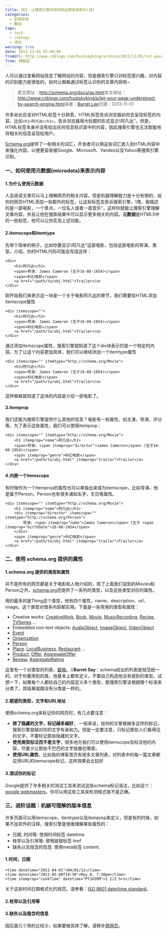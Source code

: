 ```yaml
---
title: SEO：让搜索引擎对你的网站更有亲和力(译)
categories:
  - 前端杂烩
  - 翻译
tags:
  - tech
  - cnblogs
  - 译文
warning: true
date: 2013-11-01 03:40:00
fromUrl: http://www.cnblogs.com/hustskyking/archive/2013/11/01/let-your-page-understood-by-search-engine.html
from: 博客园
---
```



<p><span>人可以通过查看网站信息了解网站的内容，但是搜索引擎只对标签感兴趣，对内容的识别能力是很低的，如何让蜘蛛通过标签认识你的文章内容呢~</span></p>
<blockquote>
<p>原文网址：<a href="http://schema.org/docs/gs.html">http://schema.org/docs/gs.html</a>本文地址：<a href="http://www.cnblogs.com/hustskyking/p/let-your-page-understood-by-search-engine.html">http://www.cnblogs.com/hustskyking/p/let-your-page-understood-by-search-engine.html</a>译者：<a href="http://www.cnblogs.com/hustskyking/" target="_blank">Barret Lee</a>日期：2013-11-01</p>

</blockquote>
<p>许多站长应该对HTML标签十分熟悉，HTML标签告诉浏览器如何去呈现标签的内容，比如<code>&lt;h1&gt;阿凡达&lt;/h1&gt;</code>，告诉浏览器用大标题的形式显示\阿凡达"。但是，HTML标签本身并没有给出任何信息标识其中的内容，因此搜索引擎也无法智能地将相关的信息呈现给用户。</p>
<p><a href="http://schema.org" target="_blank">Schema.org</a>提供了一些相关的词汇，开发者可以用这些词汇嵌入到HTML内容中来强化内容，以便更容易被Google、Microsoft、Yandex以及Yahoo等搜索引擎识别。</p>


<h3>一、如何使用元数据(microdata)来表示内容</h3>
<h4>1.为什么使用元数据</h4>
<p>人去阅读文章可以马上理解网页的相关内容，但是机器理解能力是十分有限的，给你的网页HTML添加一些额外的标签，让这些标签去告诉搜索引擎，\嘿，我描述的是一部电影，一个景点，一位名人或者一首音乐"，这样你就能让搜索引擎理解文章内容，并且让他在搜索结果中可以显示更多相关的内容。<strong>元数据</strong>是HTML5中的一些标签，他可以让你实现上述功能。</p>
<h4>2.itemscope和itemtype</h4>
<p>先举个简单的例子，比如你要显示\阿凡达"这部电影，包括这部电影的导演、类型，介绍，你的HTML代码可能会写成这样：</p>

```
<div>
    <h1>阿凡达</h1>
    <span>导演: James Cameron (生于16-08-1954)</span>
    <span>科幻电影</span>
    <a href="/path/to/obj.html">Trailer</a>
</div>

```

<p>刚开始我们来表示这一块是一个关于电影阿凡达的章节，我们需要给HTML添加itemscope属性</p>

```
<div itemscope="">
    <h1>阿凡达</h1>
    <span>导演: James Cameron (生于16-08-1954)</span>
    <span>科幻电影</span>
    <a href="/path/to/obj.html">Trailer</a>
</div>

```

<p>通过添加itemscope属性，搜索引擎就知道了这个div块表示的是一个特定的内容。为了让这个内容更加具体，我们可以继续添加一个itemtype属性</p>

```
<div itemscope="" itemtype="http://schema.org/Movie">
    <h1>阿凡达</h1>
    <span>导演: James Cameron (生于16-08-1954)</span>
    <span>科幻电影</span>
    <a href="/path/to/obj.html">Trailer</a>
</div>

```

<p>这样蜘蛛就知道了这块的内容是介绍一部电影了。</p>
<h4>3.itemprop</h4>
<p>我们还能为搜索引擎提供什么其他的信息？电影有一些属性，如主演，导演，评分等。为了表示这些属性，我们可以使用itemprop：</p>
<div class="highlight">

```
<div itemscope="" itemtype="http://schema.org/Movie">
    <h1 itemprop="name">阿凡达</h1>
    <span>导演: <span itemprop="director">James Cameron</span> (生于16-08-1954)</span>
    <span itemprop="genre">科幻电影</span>
    <a href="/path/to/obj.html" itemprop="trailer">Trailer</a>
</div>

```

</div>
<h4>4.内嵌一个itemscope</h4>
<p>有时候作为一个itemprop的属性也可以单独出来成为itemscope，比如导演，他是属于Person，Person也有很多诸如名字，生日等属性。</p>
<div class="highlight">

```
<div itemscope="" itemtype="http://schema.org/Movie">
    <h1 itemprop="name">阿凡达</h1>
    <div itemprop="director" itemscope="" itemtype="http://schema.org/Person">
        导演: <span itemprop="name">James Cameron</span> (生于 <span itemprop="birthDate">16-08-1954</span>
    </div>
    <span itemprop="genre">科幻电影</span>
    <a href="/path/to/obj.html" itemprop="trailer">Trailer</a>
</div>

```

</div>


<h3>二、使用 schema.org 提供的属性</h3>
<h4>1.schema.org 提供的类型和属性</h4>
<p>并不是所有的网页都是关于电影和人物介绍的，除了上面我们说到的Movies和Person之外，<a href="http://schema.org">schema.org</a>还提供了一系列的类型，以及这些类型对应的属性。</p>
<p>用的最多的是Thing这个类型，他有四个属性，name、description、url、image。这个类型对很多内容都实用。下面是一些常用的类型和属性：</p>
<ul>
<li>Creative works: <a href="http://schema.org/CreativeWork" target="_blank">CreativeWork</a>, <a href="http://schema.org/Book" target="_blank">Book</a>, <a href="http://schema.org/Movie" target="_blank">Movie</a>, <a href="http://schema.org/MusicRecording" target="_blank">MusicRecording</a>, <a href="http://schema.org/Recipe" target="_blank">Recipe</a>, <a href="http://schema.org/TVSeries" target="_blank">TVSeries</a> ...</li>
<li>Embedded non-text objects: <a href="http://schema.org/AudioObject" target="_blank">AudioObject</a>, <a href="http://schema.org/ImageObject" target="_blank">ImageObject</a>, <a href="http://schema.org/VideoObject" target="_blank">VideoObject</a></li>
<li><a href="http://schema.org/Event" target="_blank">Event</a></li>
<li><a href="http://schema.org/Organization" target="_blank">Organization</a></li>
<li><a href="http://schema.org/Person" target="_blank">Person</a></li>
<li><a href="http://schema.org/Place" target="_blank">Place</a>, <a href="http://schema.org/LocalBusiness" target="_blank">LocalBusiness</a>, <a href="http://schema.org/Restaurant" target="_blank">Restaurant</a> ...</li>
<li><a href="http://schema.org/Product" target="_blank">Product</a>, <a href="http://schema.org/Offer" target="_blank">Offer</a>, <a href="http://schema.org/AggregateOffer" target="_blank">AggregateOffer</a></li>
<li><a href="http://schema.org/Review" target="_blank">Review</a>, <a href="http://schema.org/AggregateRating" target="_blank">AggregateRating</a></li>
</ul>
<p>这里有一个对类型的列表，<a href="http://schema.org/docs/full.html" target="_blank">戳我</a>。//<span class="barretSay"><strong>Barret Say</strong>：schema给出的列表是规范统一的，对于你要用到的类，他基本上都有定义，不要自己构造他没有提到的类型。试想一下，如果每个人都给自己的内容定义多个类型，那搜索引擎该根据哪个标准来分类了，其结果就跟没有分类是一样的。</span></p>
<h4>2.期望的类型，文字和URL地址</h4>
<p>使用schema.org来标记你的网页时，有几点要注意：</p>
<ul>
<li><strong>除了隐藏的文字，标记越多越好</strong>， 一般来说，给你的文章做越多这样的标记，搜索引擎就越对你的文字有亲和力。但是一定要注意，只标记那些人们看得见的文字，不要标记那些隐藏的文字。</li>
<li><strong>使用类型标注而不是文字</strong>，很多地方我们可以使用itemscope去标注他的内容，尽量少让那些干巴巴的文字放置在哪里。</li>
<li><strong>使用URL属性</strong>，比如我的博客首页有很多文章列表，对列表中的每一篇文章都应用URL的itemscope标记，这样效果会比较好</li>
</ul>
<h4>3.测试你的标记</h4>
<p>Google提供了许多相关的测试工具来测试这些schema标记语法，比如这个：<a href="//support.google.com/webmasters/answer/146645?hl=zh-Hans" target="_blank">google webmasters</a>，你可以用这些工具来检测格式是不是正确。</p>


<h3>三、进阶话题：机器可理解的版本信息</h3>
<p>许多页面可以用itemscope，itemtype以及itemprop来定义，但是有的时候，如果不加另外的注释，搜索引擎是很难理解某些属性的：</p>
<ul>
<li>日期, 时间等: 使用时间标签 datetime</li>
<li>枚举以及引用等: 使用链接标签 href</li>
<li>缺失以及隐含的信息: 使用meta标签 content.</li>
</ul>
<h4>1.时间，日期</h4>

```
<time datetime="2011-04-01">04/01/11</time>
<time datetime="2011-05-08T19:30">May 8, 7:30pm</time>
<time itemprop="cookTime" datetime="PT1H30M">1 1/2 hrs</time>

```

<p>关于这些时间日期格式化的规范，请参看：<a href="http://en.wikipedia.org/wiki/ISO_8601">ISO 8601 date/time standard</a>。</p>
<h4>2.枚举以及引用等</h4>


<h4>3.缺失以及隐含的信息</h4>
<p>因后面几个用的比较少，如果要做具体了解，请移步<a href="http://schema.org/docs/gs.html" target="_blank">原网页</a>。</p>


